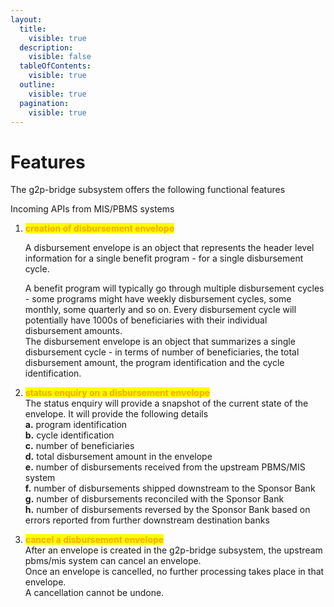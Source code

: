 ```yaml
---
layout:
  title:
    visible: true
  description:
    visible: false
  tableOfContents:
    visible: true
  outline:
    visible: true
  pagination:
    visible: true
---
```


# Features

The g2p-bridge subsystem offers the following functional features

Incoming APIs from MIS/PBMS systems

1.  <mark style="color:orange;">**creation of disbursement envelope**</mark>

    A disbursement envelope is an object that represents the header level information for a single benefit program - for a single disbursement cycle.

    A benefit program will typically go through multiple disbursement cycles - some programs might have weekly disbursement cycles, some monthly, some quarterly and so on. Every disbursement cycle will potentially have 1000s of beneficiaries with their individual disbursement amounts.\
    The disbursement envelope is an object that summarizes a single disbursement cycle - in terms of number of beneficiaries,  the total disbursement amount, the program identification and the cycle identification.
2. <mark style="color:orange;">**status enquiry on a disbursement envelope**</mark>\
   The status enquiry will provide a snapshot of the current state of the envelope. It will provide the following details\
   **a.** program identification\
   **b.** cycle identification\
   **c.** number of beneficiaries\
   **d.** total disbursement amount in the envelope\
   **e.** number of disbursements received from the upstream PBMS/MIS system\
   **f.** number of disbursements shipped downstream to the Sponsor Bank\
   **g.** number of disbursements reconciled with the Sponsor Bank\
   **h.** number of disbursements reversed by the Sponsor Bank based on errors reported from further downstream destination banks&#x20;
3. <mark style="color:orange;">**cancel a disbursement envelope**</mark>\
   After an envelope is created in the g2p-bridge subsystem, the upstream pbms/mis system can cancel an envelope.\
   Once an envelope is cancelled, no further processing takes place in that envelope. \
   A cancellation cannot be undone.

